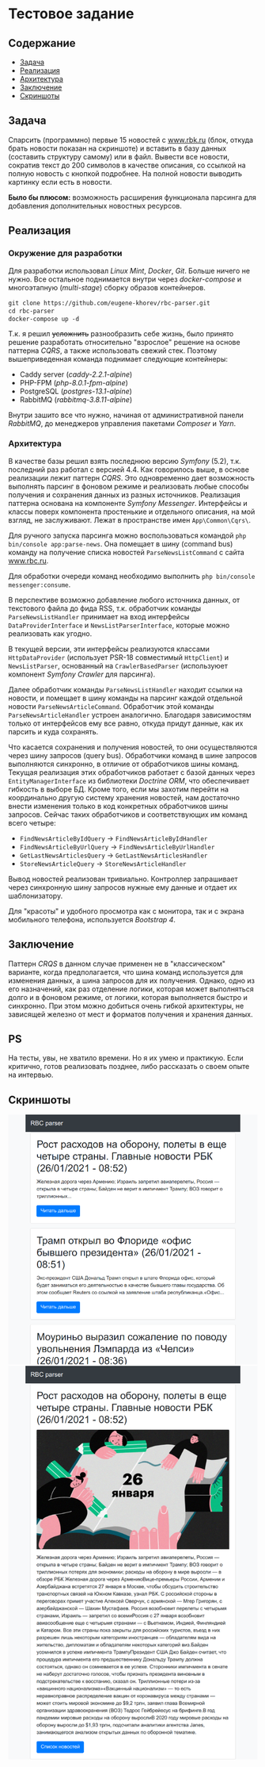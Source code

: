 # Тестовое задание

## Содержание

* [Задача](#задача)  
* [Реализация](#реализация)
* [Архитектура](#архитектура)
* [Заключение](#заключение)
* [Скриншоты](#скриншоты)

## Задача

Спарсить (программно) первые 15 новостей с www.rbk.ru 
(блок, откуда брать новости показан на скриншоте) и вставить в базу данных 
(составить структуру самому) или в файл. 
Вывести все новости, сократив текст до 200 символов в качестве описания, 
со ссылкой на полную новость с кнопкой подробнее. На полной новости выводить 
картинку если есть в новости.

**Было бы плюсом:** 
возможность расширения функционала парсинга для добавления дополнительных новостных
ресурсов.

## Реализация

### Окружение для разработки

Для разработки использовал _Linux Mint_, _Docker_, _Git_. 
Больше ничего не нужно. Все остальное поднимается внутри через 
_docker-compose_ и многоэтапную (_multi-stage_) сборку образов контейнеров.      

```
git clone https://github.com/eugene-khorev/rbc-parser.git
cd rbc-parser
docker-compose up -d
```

Т.к. я решил ~~усложнить~~ разнообразить себе жизнь, было принято решение 
разработать относительно "взрослое" решение на основе паттерна _CQRS_, 
а также использовать свежий стек. Поэтому вышеприведенная команда 
поднимает следующие контейнеры:  

* Caddy server (_caddy-2.2.1-alpine_)
* PHP-FPM (_php-8.0.1-fpm-alpine_)
* PostgreSQL (_postgres-13.1-alpine_)
* RabbitMQ (_rabbitmq-3.8.11-alpine_)

Внутри зашито все что нужно, начиная от административной панели _RabbitMQ_, 
до менеджеров управления пакетами _Composer_ и _Yarn_. 

### Архитектура

В качестве базы решил взять последнюю версию _Symfony_ (5.2),
т.к. последний раз работал с версией 4.4.
Как говорилось выше, в основе реализации лежит паттерн _CQRS_. 
Это одновременно дает возможность выполнять парсинг в фоновом режиме 
и реализовать любые способы получения и сохранения данных из разных источников.
Реализация паттерна основана на компоненте _Symfony Messenger_. 
Интерфейсы и классы поверх компонента простенькие и отдельного описания, 
на мой взгляд, не заслуживают. Лежат в пространстве имен `App\Common\Cqrs\`.

Для ручного запуска парсинга можно воспользоваться командой 
`php bin/console app:parse-news`. Она помещает в шину (command bus) команду 
на получение списка новостей `ParseNewsListCommand` с сайта www.rbc.ru. 

Для обработки очереди команд необходимо выполнить 
`php bin/console messenger:consume`.

В перспективе возможно добавление любого источника данных, от текстового файла до фида RSS,
т.к. обработчик команды `ParseNewsListHandler` принимает на вход 
интерфейсы `DataProviderInterface` и `NewsListParserInterface`, 
которые можно реализовать как угодно. 

В текущей версии, эти интерфейсы
реализуются классами `HttpDataProvider` 
(использует PSR-18 совместимый `HttpClient`) и
`NewsListParser`, основанный на `CrawlerBasedParser` 
(используюет компонент _Symfony Crawler_ для парсинга).

Далее обработчик команды `ParseNewsListHandler` находит ссылки
на новости, и помещает в шину команды на парсинг каждой 
отдельной новости `ParseNewsArticleCommand`.
Обработчик этой команды `ParseNewsArticleHandler` устроен 
аналогично. Благодаря зависимостям только от интерфейсов
ему все равно, откуда придут данные, как их парсить и куда сохранять.

Что касается сохранения и получения новостей, то они осуществляются через 
шину запросов (query bus). Обработчики команд в шине запросов
выполняются синхронно, в отличие от обработчиков шины команд. Текущая реализация
этих обработчиков работает с базой данных через `EntityManagerInterface` из
библиотеки _Doctrine ORM_, что обеспечивает гибкость в выборе БД.
Кроме того, если мы захотим перейти на координально другую систему хранения новостей,
нам достаточно внести изменения только в код конкретных обработчиков
шины запросов. Сейчас таких обработчиков и соответствующих им команд всего четыре:

* `FindNewsArticleByIdQuery` -> `FindNewsArticleByIdHandler`
* `FindNewsArticleByUrlQuery` -> `FindNewsArticleByUrlHandler`
* `GetLastNewsArticlesQuery` -> `GetLastNewsArticlesHandler`
* `StoreNewsArticleQuery` -> `StoreNewsArticleHandler`

Вывод новостей реализован тривиально. Контроллер запрашивает 
через синхронную шину запросов нужные ему данные и отдает их шаблонизатору. 

Для "красоты" и удобного просмотра как с монитора,
так и с экрана мобильного телефона, используется 
_Bootstrap 4_.

## Заключение

Паттерн _CRQS_ в данном случае применен не в "классическом" варианте,
когда предполагается, что шина команд используется для изменения данных,
а шина запросов для их получения. Однако, одно из его назначений, как раз 
отделение логики, которая может выполняться долго и в фоновом режиме, 
от логики, которая выполняется быстро и синхронно. 
При этом можно добиться очень гибкой архитектуры, не зависящей железно от
мест и форматов получения и хранения данных.

## PS
На тесты, увы, не хватило времени.
Но я их умею и практикую. 
Если критично, готов реализовать позднее, 
либо рассказать о своем опыте на интервью. 

## Скриншоты
![Список](https://raw.githubusercontent.com/eugene-khorev/rbc-parser/master/assets/list.png)
![Новость](https://raw.githubusercontent.com/eugene-khorev/rbc-parser/master/assets/full.png)

